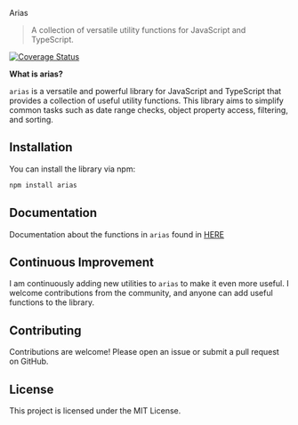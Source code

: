 Arias

> A collection of versatile utility functions for JavaScript and TypeScript.

[![Coverage Status](https://img.shields.io/badge/coverage-95%25-brightgreen)](coverage/lcov-report)

**What is arias?**

`arias` is a versatile and powerful library for JavaScript and TypeScript that provides a collection of useful utility functions. This library aims to simplify common tasks such as date range checks, object property access, filtering, and sorting.

## Installation

You can install the library via npm:

````bash
npm install arias
````

## Documentation

Documentation about the functions in `arias` found in [HERE](https://asili2001.github.io/arias/#/)

## Continuous Improvement

I am continuously adding new utilities to `arias` to make it even more useful. I welcome contributions from the community, and anyone can add useful functions to the library.

## Contributing

Contributions are welcome! Please open an issue or submit a pull request on GitHub.

## License

This project is licensed under the MIT License.
